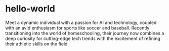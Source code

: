 # hello-world

Meet a dynamic individual with a passion for AI and technology, coupled with an avid enthusiasm for sports like soccer and baseball. 
Recently transitioning into the world of homeschooling, their journey now combines a deep curiosity for cutting-edge tech trends with the excitement of refining their athletic skills on the field
